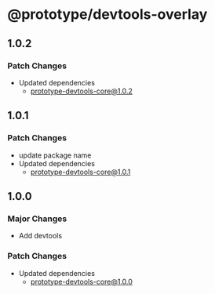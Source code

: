 # @prototype/devtools-overlay

## 1.0.2

### Patch Changes

- Updated dependencies
  - prototype-devtools-core@1.0.2

## 1.0.1

### Patch Changes

- update package name
- Updated dependencies
  - prototype-devtools-core@1.0.1

## 1.0.0

### Major Changes

- Add devtools

### Patch Changes

- Updated dependencies
  - prototype-devtools-core@1.0.0
